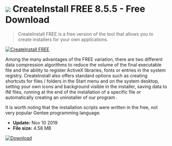 # ![](https://cdn.softexe.net/static/icon/win.gif) CreateInstall FREE 8.5.5 - Free Download

> CreateInstall FREE is a free version of the tool that allows you to create installers for your own applications.

[![CreateInstall FREE](https://gallery.dpcdn.pl/imgc/Tools/2380/g_-_420x350_1.5_-_x20110324162146_00.jpg)](https://softexe.net/win/development-it/installers/createinstall-free:afcf.html)

Among the many advantages of the FREE variation, there are two different data compression algorithms to reduce the volume of the final executable file and the ability to register ActiveX libraries, fonts or entries in the system registry. CreateInstall also offers standard options such as creating shortcuts for files / folders in the Start menu and on the system desktop, setting your own icons and background visible in the installer, saving data to INI files, running at the end of the installation of a specific file or automatically creating an uninstaller of our program .
 
 It is worth noting that the installation scripts were written in the free, not very popular Gentee programming language.


- **Update:** Nov 10 2019
- **File size:** 4.58 MB

[![Download](https://cdn.softexe.net/static/img/download.png)](https://softexe.net/win/development-it/installers/createinstall-free:afcf.html)

